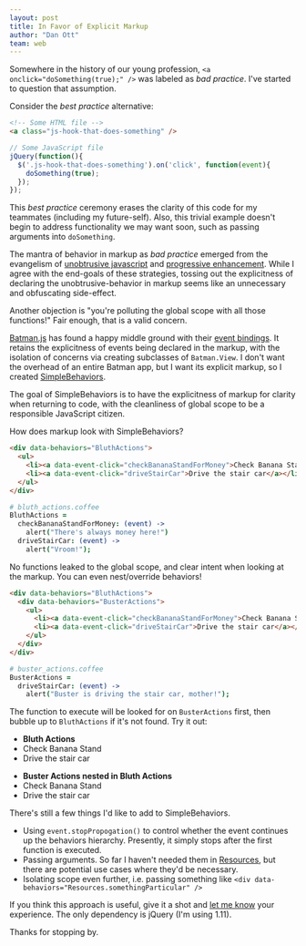 ```yaml
---
layout: post
title: In Favor of Explicit Markup
author: "Dan Ott"
team: web
---
```


Somewhere in the history of our young profession, `<a onclick="doSomething(true);" />` was labeled as _bad practice_. I've started to question that assumption.

Consider the _best practice_ alternative:

```html
<!-- Some HTML file -->
<a class="js-hook-that-does-something" />
```

```js
// Some JavaScript file
jQuery(function(){
  $('.js-hook-that-does-something').on('click', function(event){
    doSomething(true);
  });
});
```

This _best practice_ ceremony erases the clarity of this code for my teammates (including my future-self). Also, this trivial example doesn't begin to address functionality we may want soon, such as passing arguments into `doSomething`.

The mantra of behavior in markup as _bad practice_ emerged from the evangelism of [unobtrusive javascript][] and [progressive enhancement][]. While I agree with the end-goals of these strategies, tossing out the explicitness of declaring the unobtrusive-behavior in markup seems like an unnecessary and obfuscating side-effect.

Another objection is "you're polluting the global scope with all those functions!" Fair enough, that is a valid concern.

[Batman.js][] has found a happy middle ground with their [event bindings][]. It retains the explicitness of events being declared in the markup, with the isolation of concerns via creating subclasses of `Batman.View`. I don't want the overhead of an entire Batman app, but I want its explicit markup, so I created [SimpleBehaviors][].

The goal of SimpleBehaviors is to have the explicitness of markup for clarity when returning to code, with the cleanliness of global scope to be a responsible JavaScript citizen.

How does markup look with SimpleBehaviors?

```html
<div data-behaviors="BluthActions">
  <ul>
    <li><a data-event-click="checkBananaStandForMoney">Check Banana Stand</a></li>
    <li><a data-event-click="driveStairCar">Drive the stair car</a></li>
  </ul>
</div>
```

```coffee
# bluth_actions.coffee
BluthActions =
  checkBananaStandForMoney: (event) ->
    alert("There's always money here!")
  driveStairCar: (event) ->
    alert("Vroom!");
```

No functions leaked to the global scope, and clear intent when looking at the markup. You can even nest/override behaviors!

```html
<div data-behaviors="BluthActions">
  <div data-behaviors="BusterActions">
    <ul>
      <li><a data-event-click="checkBananaStandForMoney">Check Banana Stand</a></li>
      <li><a data-event-click="driveStairCar">Drive the stair car</a></li>
    </ul>
  </div>
</div>
```

```coffee
# buster_actions.coffee
BusterActions =
  driveStairCar: (event) ->
    alert("Buster is driving the stair car, mother!");
```

The function to execute will be looked for on `BusterActions` first, then bubble up to `BluthActions` if it's not found. Try it out:

<div data-behaviors="BluthActions">
  <ul>
    <li><strong>Bluth Actions</strong></li>
    <li><a data-event-click="checkBananaStandForMoney">Check Banana Stand</a></li>
    <li><a data-event-click="driveStairCar">Drive the stair car</a></li>
  </ul>

  <div data-behaviors="BusterActions">
    <ul>
      <li><strong>Buster Actions nested in Bluth Actions</strong></li>
      <li><a data-event-click="checkBananaStandForMoney">Check Banana Stand</a></li>
      <li><a data-event-click="driveStairCar">Drive the stair car</a></li>
    </ul>
  </div>
</div>


There's still a few things I'd like to add to SimpleBehaviors.

- Using `event.stopPropogation()` to control whether the event continues up the behaviors hierarchy. Presently, it simply stops after the first function is executed.
- Passing arguments. So far I haven't needed them in [Resources][], but there are potential use cases where they'd be necessary.
- Isolating scope even further, i.e. passing something like `<div data-behaviors="Resources.somethingParticular" />`

If you think this approach is useful, give it a shot and [let me know][] your experience. The only dependency is jQuery (I'm using 1.11).

Thanks for stopping by.

<script src="https://code.jquery.com/jquery-1.11.1.min.js"></script>
<script src="/assets/javascripts/posts/dan-ott/simple_behaviors_post.js"></script>

[unobtrusive javascript]: http://blog.teamtreehouse.com/unobtrusive-javascript-important
[progressive enhancement]: http://alistapart.com/article/understandingprogressiveenhancement
[Batman.js]: http://batmanjs.org/
[event bindings]: http://batmanjs.org/docs/api/batman.view_bindings.html#data-event
[SimpleBehaviors]: /assets/javascripts/posts/dan-ott/simple_behaviors.coffee
[Resources]: http://get.planningcenteronline.com/resources
[let me know]: http://twitter.com/home?status=@danott%20SimpleBehaviors%20is%20...
